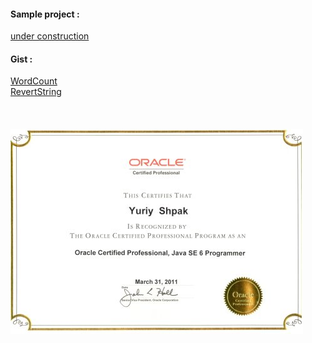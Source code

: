 
#### Sample project :
[under construction](https://pages.github.com/)

#### Gist : 
[WordCount](https://gist.github.com/ystarling/97135f49eb9dd8692d3991f56a076cc5)\
[RevertString](https://gist.github.com/ystarling/ad4b35af155972f60d055b0ba61f0728)\
<br/>
<br/>
<br/>
![Image](https://github.com/ystarling/cv/blob/master/ocjp6.jpg)

